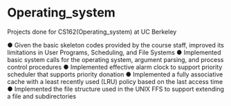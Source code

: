 # Operating_system
Projects done for CS162(Operating_system) at UC Berkeley 

●	Given the basic skeleton codes provided by the course staff, improved its limitations in User Programs, Scheduling, and File Systems
●	Implemented basic system calls for the operating system, argument parsing, and process control procedures
●	Implemented effective alarm clock to support priority scheduler that supports priority donation 
●	Implemented a fully associative cache with a least recently used (LRU) policy based on the last access time 
●	Implemented the file structure used in the UNIX FFS to support extending a file and subdirectories

